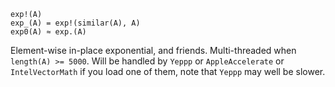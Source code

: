 ```
exp!(A)
exp_(A) = exp!(similar(A), A)
exp0(A) ≈ exp.(A)
```

Element-wise in-place exponential, and friends. Multi-threaded when `length(A) >= 5000`. Will be handled by `Yeppp` or `AppleAccelerate` or `IntelVectorMath` if you load one of them, note that `Yeppp` may well be slower.
